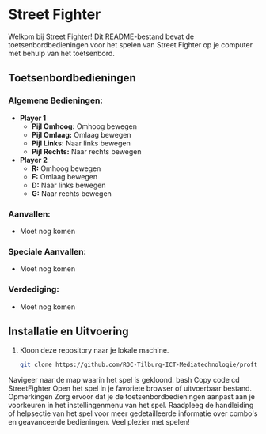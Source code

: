 # Street Fighter

Welkom bij Street Fighter! Dit README-bestand bevat de toetsenbordbedieningen voor het spelen van Street Fighter op je computer met behulp van het toetsenbord.

## Toetsenbordbedieningen

### Algemene Bedieningen:
- **Player 1**
   - **Pijl Omhoog:** Omhoog bewegen
   - **Pijl Omlaag:** Omlaag bewegen
   - **Pijl Links:** Naar links bewegen
   - **Pijl Rechts:** Naar rechts bewegen
- **Player 2**
   - **R:** Omhoog bewegen
   - **F:** Omlaag bewegen
   - **D:** Naar links bewegen
   - **G:** Naar rechts bewegen

### Aanvallen:
- Moet nog komen

### Speciale Aanvallen:
- Moet nog komen

### Verdediging:
- Moet nog komen

## Installatie en Uitvoering
1. Kloon deze repository naar je lokale machine.
   ```bash
   git clone https://github.com/ROC-Tilburg-ICT-Mediatechnologie/proftaak-oldskool-game-alex-luc-street-fighter
Navigeer naar de map waarin het spel is gekloond.
bash
Copy code
cd StreetFighter
Open het spel in je favoriete browser of uitvoerbaar bestand.
Opmerkingen
Zorg ervoor dat je de toetsenbordbedieningen aanpast aan je voorkeuren in het instellingenmenu van het spel.
Raadpleeg de handleiding of helpsectie van het spel voor meer gedetailleerde informatie over combo's en geavanceerde bedieningen.
Veel plezier met spelen!
